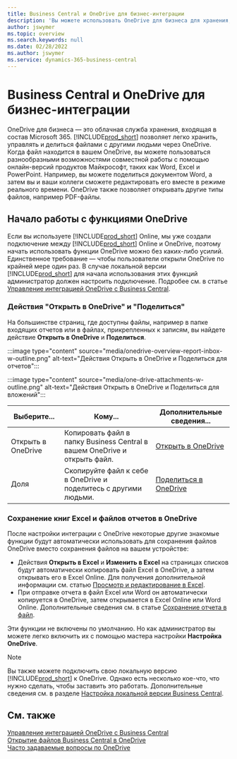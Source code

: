 ```yaml
---
title: Business Central и OneDrive для бизнес-интеграции
description: 'Вы можете использовать OneDrive для бизнеса для хранения, управления и обмена файлами, например отчетами или вложенными файлами. Также, если писать One Drive.'
author: jswymer
ms.topic: overview
ms.search.keywords: null
ms.date: 02/28/2022
ms.author: jswymer
ms.service: dynamics-365-business-central
---
```


# <a name="business-central-and-onedrive-for-business-integration"></a>Business Central и OneDrive для бизнес-интеграции

OneDrive для бизнеса — это облачная служба хранения, входящая в состав Microsoft 365. [!INCLUDE[prod_short](includes/prod_short.md)] позволяет легко хранить, управлять и делиться файлами с другими людьми через OneDrive. Когда файл находится в вашем OneDrive, вы можете пользоваться разнообразными возможностями совместной работы с помощью онлайн-версий продуктов Майкрософт, таких как Word, Excel и PowerPoint. Например, вы можете поделиться документом Word, а затем вы и ваши коллеги сможете редактировать его вместе в режиме реального времени. OneDrive также позволяет открывать другие типы файлов, например PDF-файлы. 

## <a name="get-started-with-onedrive-features"></a>Начало работы с функциями OneDrive

Если вы используете [!INCLUDE[prod_short](includes/prod_short.md)] Online, мы уже создали подключение между [!INCLUDE[prod_short](includes/prod_short.md)] Online и OneDrive, поэтому начать использовать функции OneDrive можно без каких-либо усилий. Единственное требование — чтобы пользователи открыли OneDrive по крайней мере один раз. В случае локальной версии [!INCLUDE[prod_short](includes/prod_short.md)] для начала использования этих функций администратор должен настроить подключение. Подробее см. в статье [Управление интеграцией OneDrive с Business Central](admin-onedrive-integration.md).

<!-- We've created the connection between [!INCLUDE[prod_short](includes/prod_short.md)] online and OneDrive, so it's easy to get started. The only requirement is that users have opened OneDrive at least one time. -->

### <a name="open-and-share-in-onedrive"></a>Действия "Открыть в OneDrive" и "Поделиться"

На большинстве страниц, где доступны файлы, например в папке входящих отчетов или в файлах, прикрепленных к записям, вы найдете действие **Открыть в OneDrive** и **Поделиться**.

:::image type="content" source="media/onedrive-overview-report-inbox-w-outline.png" alt-text="Действия Открыть в OneDrive и Поделиться для отчетов":::


:::image type="content" source="media/one-drive-attachments-w-outline.png" alt-text="Действия Открыть в OneDrive и Поделиться для вложений":::

|Выберите...|Кому...|Дополнительные сведения...|
|---------|-----|----------------|
|Открыть в OneDrive|Копировать файл в папку Business Central в вашем OneDrive и открыть файл.|[Открыть в OneDrive](across-share-onedrive.md#open-in-onedrive) |
|Доля|Скопируйте файл к себе в OneDrive и поделитесь с другими людьми.|[Поделиться в OneDrive](across-share-onedrive.md#share) |

### <a name="save-excel-workbooks-and-report-files-in-onedrive"></a>Сохранение книг Excel и файлов отчетов в OneDrive

После настройки интеграции с OneDrive некоторые другие знакомые функции будут автоматически использовать для сохранения файлов OneDrive вместо сохранения файлов на вашем устройстве:

- Действия **Открыть в Excel** и **Изменить в Excel** на страницах списков будут автоматически копировать файл Excel в OneDrive, а затем открывать его в Excel Online. Для получения дополнительной информации см. статью [Просмотр и редактирование в Excel](across-work-with-excel.md).
- При отправке отчета в файл Excel или Word он автоматически копируется в OneDrive, затем открывается в Excel Online или Word Online. Дополнительные сведения см. в статье [Сохранение отчета в файл](ui-work-report.md#saving-a-report-to-a-file).

Эти функции не включены по умолчанию. Но как администратор вы можете легко включить их с помощью мастера настройки **Настройка OneDrive**.

<!--
When you use the **Open in OneDrive** action for the first time, [!INCLUDE[prod_short](includes/prod_short.md)] does the following in your OneDrive:

1. Creates a folder named [!INCLUDE[prod_short](includes/prod_short.md)]. 
2. In the [!INCLUDE[prod_short](includes/prod_short.md)] folder, it creates another folder with the same name as the company you're working in. If you work in more than one company, it will create a folder for the company you're working in when you use the **Open in OneDrive** action. 
3. Puts a copy of the file you selected in the folder, and then opens the file. The next time you use the action, it only copies and opens the file. 

The folder and its content are private until you decide to share them with others. For example, you might decide to share content with one or more of your coworkers, or even people outside of your organization. For more information, see [Share OneDrive files and folders](https://support.microsoft.com/office/share-onedrive-files-and-folders-9fcc2f7d-de0c-4cec-93b0-a82024800c07) in the content for OneDrive.
-->

> [!NOTE]
> Вы также можете подключить свою локальную версию [!INCLUDE[prod_short](includes/prod_short.md)] к OneDrive. Однако есть несколько кое-что, что нужно сделать, чтобы заставить это работать. Дополнительные сведения см. в разделе [Настройка локальной версии Business Central](admin-onedrive-integration-onpremises.md).

## <a name="see-also"></a>См. также

[Управление интеграцией OneDrive с Business Central](admin-onedrive-integration.md)  
[Открытие файлов Business Central в OneDrive](across-share-onedrive.md)  
[Часто задаваемые вопросы по OneDrive](admin-onedrive-faq.md)  
